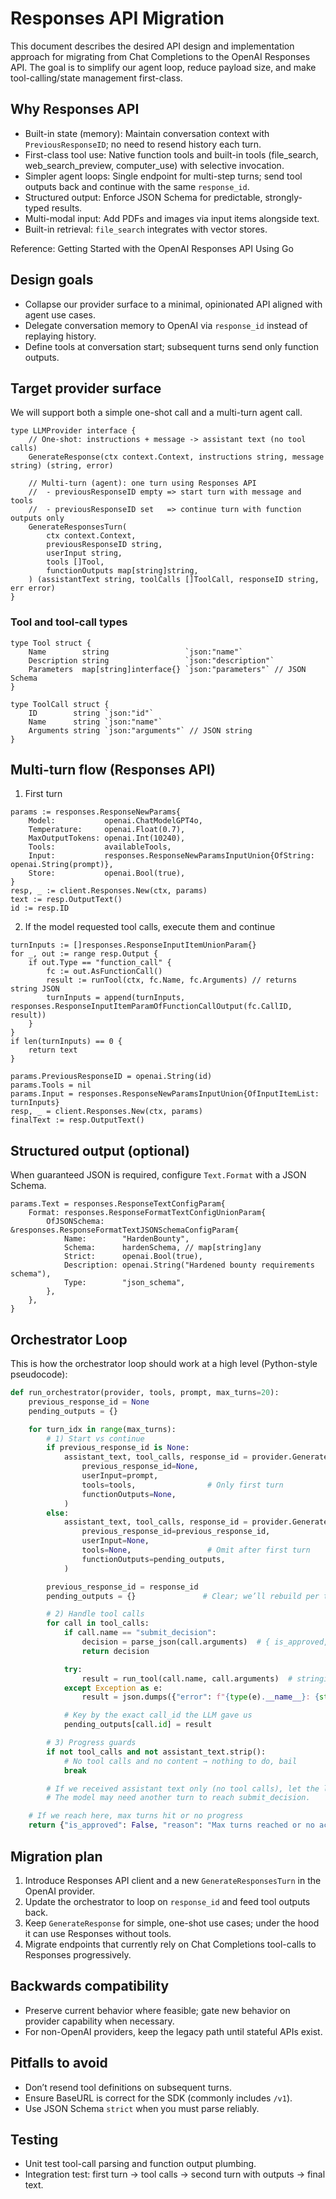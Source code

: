 # Responses API Migration

This document describes the desired API design and implementation approach for migrating from Chat Completions to the OpenAI Responses API. The goal is to simplify our agent loop, reduce payload size, and make tool-calling/state management first-class.

## Why Responses API

- Built-in state (memory): Maintain conversation context with `PreviousResponseID`; no need to resend history each turn.
- First-class tool use: Native function tools and built-in tools (file_search, web_search_preview, computer_use) with selective invocation.
- Simpler agent loops: Single endpoint for multi-step turns; send tool outputs back and continue with the same `response_id`.
- Structured output: Enforce JSON Schema for predictable, strongly-typed results.
- Multi-modal input: Add PDFs and images via input items alongside text.
- Built-in retrieval: `file_search` integrates with vector stores.

Reference: Getting Started with the OpenAI Responses API Using Go

## Design goals

- Collapse our provider surface to a minimal, opinionated API aligned with agent use cases.
- Delegate conversation memory to OpenAI via `response_id` instead of replaying history.
- Define tools at conversation start; subsequent turns send only function outputs.

## Target provider surface

We will support both a simple one-shot call and a multi-turn agent call.

```golang
type LLMProvider interface {
    // One-shot: instructions + message -> assistant text (no tool calls)
    GenerateResponse(ctx context.Context, instructions string, message string) (string, error)

    // Multi-turn (agent): one turn using Responses API
    //  - previousResponseID empty => start turn with message and tools
    //  - previousResponseID set   => continue turn with function outputs only
    GenerateResponsesTurn(
        ctx context.Context,
        previousResponseID string,
        userInput string,
        tools []Tool,
        functionOutputs map[string]string,
    ) (assistantText string, toolCalls []ToolCall, responseID string, err error)
}
```

### Tool and tool-call types

```golang
type Tool struct {
    Name        string                 `json:"name"`
    Description string                 `json:"description"`
    Parameters  map[string]interface{} `json:"parameters"` // JSON Schema
}

type ToolCall struct {
    ID        string `json:"id"`
    Name      string `json:"name"`
    Arguments string `json:"arguments"` // JSON string
}
```

## Multi-turn flow (Responses API)

1. First turn

```golang
params := responses.ResponseNewParams{
    Model:           openai.ChatModelGPT4o,
    Temperature:     openai.Float(0.7),
    MaxOutputTokens: openai.Int(10240),
    Tools:           availableTools,
    Input:           responses.ResponseNewParamsInputUnion{OfString: openai.String(prompt)},
    Store:           openai.Bool(true),
}
resp, _ := client.Responses.New(ctx, params)
text := resp.OutputText()
id := resp.ID
```

2. If the model requested tool calls, execute them and continue

```golang
turnInputs := []responses.ResponseInputItemUnionParam{}
for _, out := range resp.Output {
    if out.Type == "function_call" {
        fc := out.AsFunctionCall()
        result := runTool(ctx, fc.Name, fc.Arguments) // returns string JSON
        turnInputs = append(turnInputs, responses.ResponseInputItemParamOfFunctionCallOutput(fc.CallID, result))
    }
}
if len(turnInputs) == 0 {
    return text
}

params.PreviousResponseID = openai.String(id)
params.Tools = nil
params.Input = responses.ResponseNewParamsInputUnion{OfInputItemList: turnInputs}
resp, _ = client.Responses.New(ctx, params)
finalText := resp.OutputText()
```

## Structured output (optional)

When guaranteed JSON is required, configure `Text.Format` with a JSON Schema.

```golang
params.Text = responses.ResponseTextConfigParam{
    Format: responses.ResponseFormatTextConfigUnionParam{
        OfJSONSchema: &responses.ResponseFormatTextJSONSchemaConfigParam{
            Name:        "HardenBounty",
            Schema:      hardenSchema, // map[string]any
            Strict:      openai.Bool(true),
            Description: openai.String("Hardened bounty requirements schema"),
            Type:        "json_schema",
        },
    },
}
```

## Orchestrator Loop

This is how the orchestrator loop should work at a high level (Python-style pseudocode):

```python
def run_orchestrator(provider, tools, prompt, max_turns=20):
    previous_response_id = None
    pending_outputs = {}

    for turn_idx in range(max_turns):
        # 1) Start vs continue
        if previous_response_id is None:
            assistant_text, tool_calls, response_id = provider.GenerateResponsesTurn(
                previous_response_id=None,
                userInput=prompt,
                tools=tools,                # Only first turn
                functionOutputs=None,
            )
        else:
            assistant_text, tool_calls, response_id = provider.GenerateResponsesTurn(
                previous_response_id=previous_response_id,
                userInput=None,
                tools=None,                 # Omit after first turn
                functionOutputs=pending_outputs,
            )

        previous_response_id = response_id
        pending_outputs = {}               # Clear; we’ll rebuild per turn

        # 2) Handle tool calls
        for call in tool_calls:
            if call.name == "submit_decision":
                decision = parse_json(call.arguments)  # { is_approved, reason, ... }
                return decision

            try:
                result = run_tool(call.name, call.arguments)  # stringified JSON
            except Exception as e:
                result = json.dumps({"error": f"{type(e).__name__}: {str(e)}"})

            # Key by the exact call_id the LLM gave us
            pending_outputs[call.id] = result

        # 3) Progress guards
        if not tool_calls and not assistant_text.strip():
            # No tool calls and no content → nothing to do, bail
            break

        # If we received assistant text only (no tool calls), let the loop continue
        # The model may need another turn to reach submit_decision.

    # If we reach here, max turns hit or no progress
    return {"is_approved": False, "reason": "Max turns reached or no actionable response"}
```

## Migration plan

1. Introduce Responses API client and a new `GenerateResponsesTurn` in the OpenAI provider.
2. Update the orchestrator to loop on `response_id` and feed tool outputs back.
3. Keep `GenerateResponse` for simple, one-shot use cases; under the hood it can use Responses without tools.
4. Migrate endpoints that currently rely on Chat Completions tool-calls to Responses progressively.

## Backwards compatibility

- Preserve current behavior where feasible; gate new behavior on provider capability when necessary.
- For non-OpenAI providers, keep the legacy path until stateful APIs exist.

## Pitfalls to avoid

- Don’t resend tool definitions on subsequent turns.
- Ensure BaseURL is correct for the SDK (commonly includes `/v1`).
- Use JSON Schema `strict` when you must parse reliably.

## Testing

- Unit test tool-call parsing and function output plumbing.
- Integration test: first turn → tool calls → second turn with outputs → final text.
